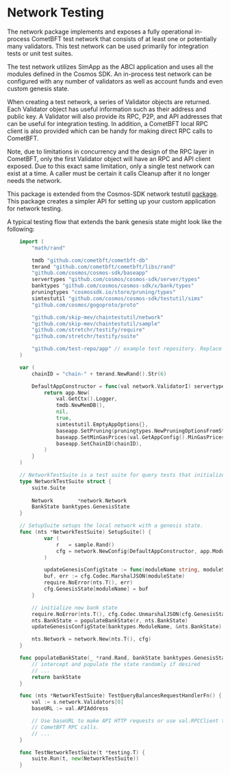 # Network Testing

The network package implements and exposes a fully operational in-process CometBFT
test network that consists of at least one or potentially many validators. This
test network can be used primarily for integration tests or unit test suites.

The test network utilizes SimApp as the ABCI application and uses all the modules
defined in the Cosmos SDK. An in-process test network can be configured with any
number of validators as well as account funds and even custom genesis state.

When creating a test network, a series of Validator objects are returned. Each
Validator object has useful information such as their address and public key. A
Validator will also provide its RPC, P2P, and API addresses that can be useful
for integration testing. In addition, a CometBFT local RPC client is also provided
which can be handy for making direct RPC calls to CometBFT.

Note, due to limitations in concurrency and the design of the RPC layer in
CometBFT, only the first Validator object will have an RPC and API client
exposed. Due to this exact same limitation, only a single test network can exist
at a time. A caller must be certain it calls Cleanup after it no longer needs
the network.

This package is extended from the Cosmos-SDK network testutil [package](https://github.com/cosmos/cosmos-sdk/tree/main/testutil/network).
This package creates a simpler API for setting up your custom application for network testing.

A typical testing flow that extends the bank genesis state might look like the following:
```go
    import (
        "math/rand"

        tmdb "github.com/cometbft/cometbft-db"
        tmrand "github.com/cometbft/cometbft/libs/rand"
        "github.com/cosmos/cosmos-sdk/baseapp"
        servertypes "github.com/cosmos/cosmos-sdk/server/types"
        banktypes "github.com/cosmos/cosmos-sdk/x/bank/types"
        pruningtypes "cosmossdk.io/store/pruning/types"
        simtestutil "github.com/cosmos/cosmos-sdk/testutil/sims"
        "github.com/cosmos/gogoproto/proto"

        "github.com/skip-mev/chaintestutil/network"
        "github.com/skip-mev/chaintestutil/sample"
        "github.com/stretchr/testify/require"   
        "github.com/stretchr/testify/suite"

        "github.com/test-repo/app" // example test repository. Replace with your own 		
    )

    var (
        chainID = "chain-" + tmrand.NewRand().Str(6)

        DefaultAppConstructor = func(val network.ValidatorI) servertypes.Application {
            return app.New(
                val.GetCtx().Logger,
                tmdb.NewMemDB(),
                nil,
                true,
                simtestutil.EmptyAppOptions{},
                baseapp.SetPruning(pruningtypes.NewPruningOptionsFromString(val.GetAppConfig().Pruning)),
                baseapp.SetMinGasPrices(val.GetAppConfig().MinGasPrices),
                baseapp.SetChainID(chainID),
            )
	    }
    )

    // NetworkTestSuite is a test suite for query tests that initializes a network instance. 
    type NetworkTestSuite struct {
        suite.Suite
		
        Network        *network.Network
        BankState banktypes.GenesisState
    }

    // SetupSuite setups the local network with a genesis state.
    func (nts *NetworkTestSuite) SetupSuite() {
            var (
                r   = sample.Rand()
                cfg = network.NewConfig(DefaultAppConstructor, app.ModuleBasics, chainID)
            )

            updateGenesisConfigState := func(moduleName string, moduleState proto.Message) {
            buf, err := cfg.Codec.MarshalJSON(moduleState)
            require.NoError(nts.T(), err)
            cfg.GenesisState[moduleName] = buf
        }

        // initialize new bank state
        require.NoError(nts.T(), cfg.Codec.UnmarshalJSON(cfg.GenesisState[banktypes.ModuleName], &nts.BankState))
        nts.BankState = populateBankState(r, nts.BankState)
        updateGenesisConfigState(banktypes.ModuleName, &nts.BankState)

        nts.Network = network.New(nts.T(), cfg)
    }

    func populateBankState(_ *rand.Rand, bankState banktypes.GenesisState) banktypes.GenesisState {
        // intercept and populate the state randomly if desired
		// ...
        return bankState
    }

	func (nts *NetworkTestSuite) TestQueryBalancesRequestHandlerFn() {
        val := s.network.Validators[0]
        baseURL := val.APIAddress

        // Use baseURL to make API HTTP requests or use val.RPCClient to make direct
        // CometBFT RPC calls.
        // ...
    }

    func TestNetworkTestSuite(t *testing.T) {
        suite.Run(t, new(NetworkTestSuite))
    }
```
